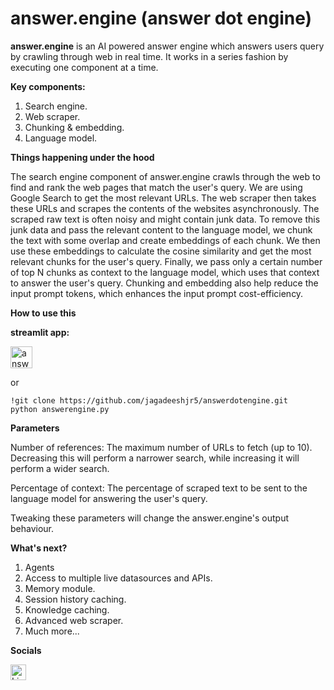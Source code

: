 # answer.engine (answer dot engine)

**answer.engine** is an AI powered answer engine which answers users query by crawling through web in real time. It works in a series fashion by executing one component at a time.

**Key components:**
1. Search engine.
2. Web scraper.
3. Chunking & embedding.
4. Language model.

**Things happening under the hood**

The search engine component of answer.engine crawls through the web to find and rank the web pages that match the user's query. We are using Google Search to get the most relevant URLs. The web scraper then takes these URLs and scrapes the contents of the websites asynchronously. The scraped raw text is often noisy and might contain junk data. To remove this junk data and pass the relevant content to the language model, we chunk the text with some overlap and create embeddings of each chunk. We then use these embeddings to calculate the cosine similarity and get the most relevant chunks for the user's query. Finally, we pass only a certain number of top N chunks as context to the language model, which uses that context to answer the user's query. Chunking and embedding also help reduce the input prompt tokens, which enhances the input prompt cost-efficiency.

**How to use this**

**streamlit app:** 

<a href="https://answerdotengine.streamlit.app/" target="_blank">
  <img src="https://drive.google.com/uc?export=view&id=1KDxCwWOzvi7JftyOd1LWHhFFtzgNbVhO" alt="answer.engine" width="35" height="35">
</a>


or


```
!git clone https://github.com/jagadeeshjr5/answerdotengine.git
python answerengine.py
```

**Parameters**

Number of references: The maximum number of URLs to fetch (up to 10). Decreasing this will perform a narrower search, while increasing it will perform a wider search.

Percentage of context: The percentage of scraped text to be sent to the language model for answering the user's query.


Tweaking these parameters will change the answer.engine's output behaviour.


**What's next?**

1. Agents
2. Access to multiple live datasources and APIs.
3. Memory module.
4. Session history caching.
5. Knowledge caching.
6. Advanced web scraper.
7. Much more...

**Socials**

<a href="https://www.linkedin.com/in/jagadeeshreddyjr5" target="_blank">
  <img src="https://drive.google.com/uc?export=view&id=1pV2htPGXsvMXONeFv_qdyHMkn_TgYp5U" alt="LinkedIn" width="25" height="25">
</a>
